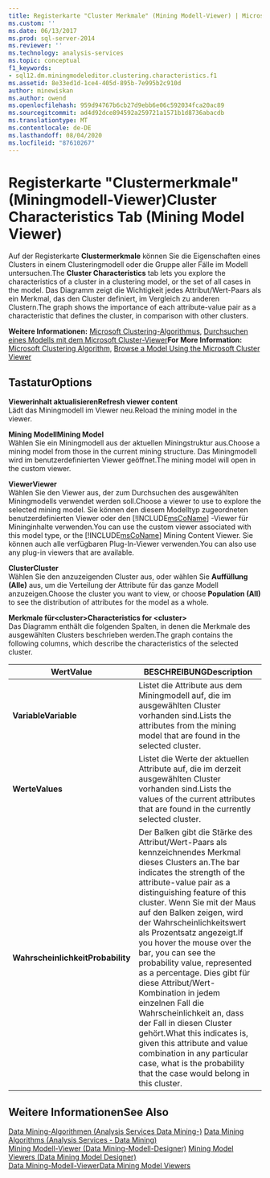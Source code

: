 ```yaml
---
title: Registerkarte "Cluster Merkmale" (Mining Modell-Viewer) | Microsoft-Dokumentation
ms.custom: ''
ms.date: 06/13/2017
ms.prod: sql-server-2014
ms.reviewer: ''
ms.technology: analysis-services
ms.topic: conceptual
f1_keywords:
- sql12.dm.miningmodeleditor.clustering.characteristics.f1
ms.assetid: 8e33ed1d-1ce4-405d-895b-7e995b2c910d
author: minewiskan
ms.author: owend
ms.openlocfilehash: 959d94767b6cb27d9ebb6e06c592034fca20ac89
ms.sourcegitcommit: ad4d92dce894592a259721a1571b1d8736abacdb
ms.translationtype: MT
ms.contentlocale: de-DE
ms.lasthandoff: 08/04/2020
ms.locfileid: "87610267"
---
```

# <a name="cluster-characteristics-tab-mining-model-viewer"></a><span data-ttu-id="f4c94-102">Registerkarte "Clustermerkmale" (Miningmodell-Viewer)</span><span class="sxs-lookup"><span data-stu-id="f4c94-102">Cluster Characteristics Tab (Mining Model Viewer)</span></span>
  <span data-ttu-id="f4c94-103">Auf der Registerkarte **Clustermerkmale** können Sie die Eigenschaften eines Clusters in einem Clusteringmodell oder die Gruppe aller Fälle im Modell untersuchen.</span><span class="sxs-lookup"><span data-stu-id="f4c94-103">The **Cluster Characteristics** tab lets you explore the characteristics of a cluster in a clustering model, or the set of all cases in the model.</span></span> <span data-ttu-id="f4c94-104">Das Diagramm zeigt die Wichtigkeit jedes Attribut/Wert-Paars als ein Merkmal, das den Cluster definiert, im Vergleich zu anderen Clustern.</span><span class="sxs-lookup"><span data-stu-id="f4c94-104">The graph shows the importance of each attribute-value pair as a characteristic that defines the cluster, in comparison with other clusters.</span></span>  
  
 <span data-ttu-id="f4c94-105">**Weitere Informationen:** [Microsoft Clustering-Algorithmus](data-mining/microsoft-clustering-algorithm.md), [Durchsuchen eines Modells mit dem Microsoft Cluster-Viewer](data-mining/browse-a-model-using-the-microsoft-cluster-viewer.md)</span><span class="sxs-lookup"><span data-stu-id="f4c94-105">**For More Information:** [Microsoft Clustering Algorithm](data-mining/microsoft-clustering-algorithm.md), [Browse a Model Using the Microsoft Cluster Viewer](data-mining/browse-a-model-using-the-microsoft-cluster-viewer.md)</span></span>  
  
## <a name="options"></a><span data-ttu-id="f4c94-106">Tastatur</span><span class="sxs-lookup"><span data-stu-id="f4c94-106">Options</span></span>  
 <span data-ttu-id="f4c94-107">**Viewerinhalt aktualisieren**</span><span class="sxs-lookup"><span data-stu-id="f4c94-107">**Refresh viewer content**</span></span>  
 <span data-ttu-id="f4c94-108">Lädt das Miningmodell im Viewer neu.</span><span class="sxs-lookup"><span data-stu-id="f4c94-108">Reload the mining model in the viewer.</span></span>  
  
 <span data-ttu-id="f4c94-109">**Mining Modell**</span><span class="sxs-lookup"><span data-stu-id="f4c94-109">**Mining Model**</span></span>  
 <span data-ttu-id="f4c94-110">Wählen Sie ein Miningmodell aus der aktuellen Miningstruktur aus.</span><span class="sxs-lookup"><span data-stu-id="f4c94-110">Choose a mining model from those in the current mining structure.</span></span> <span data-ttu-id="f4c94-111">Das Miningmodell wird im benutzerdefinierten Viewer geöffnet.</span><span class="sxs-lookup"><span data-stu-id="f4c94-111">The mining model will open in the custom viewer.</span></span>  
  
 <span data-ttu-id="f4c94-112">**Viewer**</span><span class="sxs-lookup"><span data-stu-id="f4c94-112">**Viewer**</span></span>  
 <span data-ttu-id="f4c94-113">Wählen Sie den Viewer aus, der zum Durchsuchen des ausgewählten Miningmodells verwendet werden soll.</span><span class="sxs-lookup"><span data-stu-id="f4c94-113">Choose a viewer to use to explore the selected mining model.</span></span> <span data-ttu-id="f4c94-114">Sie können den diesem Modelltyp zugeordneten benutzerdefinierten Viewer oder den [!INCLUDE[msCoName](../includes/msconame-md.md)] -Viewer für Mininginhalte verwenden.</span><span class="sxs-lookup"><span data-stu-id="f4c94-114">You can use the custom viewer associated with this model type, or the [!INCLUDE[msCoName](../includes/msconame-md.md)] Mining Content Viewer.</span></span> <span data-ttu-id="f4c94-115">Sie können auch alle verfügbaren Plug-In-Viewer verwenden.</span><span class="sxs-lookup"><span data-stu-id="f4c94-115">You can also use any plug-in viewers that are available.</span></span>  
  
 <span data-ttu-id="f4c94-116">**Cluster**</span><span class="sxs-lookup"><span data-stu-id="f4c94-116">**Cluster**</span></span>  
 <span data-ttu-id="f4c94-117">Wählen Sie den anzuzeigenden Cluster aus, oder wählen Sie **Auffüllung (Alle)** aus, um die Verteilung der Attribute für das ganze Modell anzuzeigen.</span><span class="sxs-lookup"><span data-stu-id="f4c94-117">Choose the cluster you want to view, or choose **Population (All)** to see the distribution of attributes for the model as a whole.</span></span>  
  
 <span data-ttu-id="f4c94-118">**Merkmale für\<cluster>**</span><span class="sxs-lookup"><span data-stu-id="f4c94-118">**Characteristics for \<cluster>**</span></span>  
 <span data-ttu-id="f4c94-119">Das Diagramm enthält die folgenden Spalten, in denen die Merkmale des ausgewählten Clusters beschrieben werden.</span><span class="sxs-lookup"><span data-stu-id="f4c94-119">The graph contains the following columns, which describe the characteristics of the selected cluster.</span></span>  
  
|<span data-ttu-id="f4c94-120">Wert</span><span class="sxs-lookup"><span data-stu-id="f4c94-120">Value</span></span>|<span data-ttu-id="f4c94-121">BESCHREIBUNG</span><span class="sxs-lookup"><span data-stu-id="f4c94-121">Description</span></span>|  
|-----------|-----------------|  
|<span data-ttu-id="f4c94-122">**Variable**</span><span class="sxs-lookup"><span data-stu-id="f4c94-122">**Variable**</span></span>|<span data-ttu-id="f4c94-123">Listet die Attribute aus dem Miningmodell auf, die im ausgewählten Cluster vorhanden sind.</span><span class="sxs-lookup"><span data-stu-id="f4c94-123">Lists the attributes from the mining model that are found in the selected cluster.</span></span>|  
|<span data-ttu-id="f4c94-124">**Werte**</span><span class="sxs-lookup"><span data-stu-id="f4c94-124">**Values**</span></span>|<span data-ttu-id="f4c94-125">Listet die Werte der aktuellen Attribute auf, die im derzeit ausgewählten Cluster vorhanden sind.</span><span class="sxs-lookup"><span data-stu-id="f4c94-125">Lists the values of the current attributes that are found in the currently selected cluster.</span></span>|  
|<span data-ttu-id="f4c94-126">**Wahrscheinlichkeit**</span><span class="sxs-lookup"><span data-stu-id="f4c94-126">**Probability**</span></span>|<span data-ttu-id="f4c94-127">Der Balken gibt die Stärke des Attribut/Wert-Paars als kennzeichnendes Merkmal dieses Clusters an.</span><span class="sxs-lookup"><span data-stu-id="f4c94-127">The bar indicates the strength of the attribute-value pair as a distinguishing feature of this cluster.</span></span> <span data-ttu-id="f4c94-128">Wenn Sie mit der Maus auf den Balken zeigen, wird der Wahrscheinlichkeitswert als Prozentsatz angezeigt.</span><span class="sxs-lookup"><span data-stu-id="f4c94-128">If you hover the mouse over the bar, you can see the probability value, represented as a percentage.</span></span> <span data-ttu-id="f4c94-129">Dies gibt für diese Attribut/Wert-Kombination in jedem einzelnen Fall die Wahrscheinlichkeit an, dass der Fall in diesen Cluster gehört.</span><span class="sxs-lookup"><span data-stu-id="f4c94-129">What this indicates is, given this attribute and value combination in any particular case, what is the probability that the case would belong in this cluster.</span></span>|  
  
## <a name="see-also"></a><span data-ttu-id="f4c94-130">Weitere Informationen</span><span class="sxs-lookup"><span data-stu-id="f4c94-130">See Also</span></span>  
 <span data-ttu-id="f4c94-131">[Data Mining-Algorithmen &#40;Analysis Services Data Mining-&#41;](data-mining/data-mining-algorithms-analysis-services-data-mining.md) </span><span class="sxs-lookup"><span data-stu-id="f4c94-131">[Data Mining Algorithms &#40;Analysis Services - Data Mining&#41;](data-mining/data-mining-algorithms-analysis-services-data-mining.md) </span></span>  
 <span data-ttu-id="f4c94-132">[Mining Modell-Viewer &#40;Data Mining-Modell-Designer&#41;](mining-model-viewers-data-mining-model-designer.md) </span><span class="sxs-lookup"><span data-stu-id="f4c94-132">[Mining Model Viewers &#40;Data Mining Model Designer&#41;](mining-model-viewers-data-mining-model-designer.md) </span></span>  
 [<span data-ttu-id="f4c94-133">Data Mining-Modell-Viewer</span><span class="sxs-lookup"><span data-stu-id="f4c94-133">Data Mining Model Viewers</span></span>](data-mining/data-mining-model-viewers.md)  
  
  
